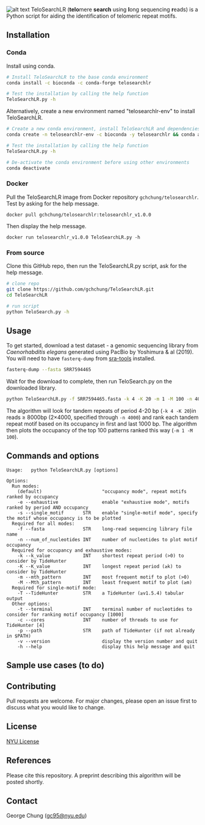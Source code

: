 ![alt text](https://github.com/gchchung/TeloSearchLR/blob/main/logo_copy_v3.svg)
TeloSearchLR (**telo**mere **search** using **l**ong sequencing **r**eads) is a Python script for aiding the identification of telomeric repeat motifs.

## Installation

### Conda
Install using conda.
```bash
# Install TeloSearchLR to the base conda environment
conda install -c bioconda -c conda-forge telosearchlr

# Test the installation by calling the help function 
TeloSearchLR.py -h
```
Alternatively, create a new environment named "telosearchlr-env" to install TeloSearchLR.
```bash
# Create a new conda environment, install TeloSearchLR and dependencies, then activate the environment
conda create -n telosearchlr-env -c bioconda -y telosearchlr && conda activate telosearchlr-env

# Test the installation by calling the help function
TeloSearchLR.py -h

# De-activate the conda environment before using other environments
conda deactivate
```


### Docker
Pull the TeloSearchLR image from Docker repository ```gchchung/telosearchlr```. Test by asking for the help message.
```text
docker pull gchchung/telosearchlr:telosearchlr_v1.0.0
```
Then display the help message.
```text
docker run telosearchlr_v1.0.0 TeloSearchLR.py -h
```

### From source
Clone this GitHub repo, then run the TeloSearchLR.py script, ask for the help message.
```bash
# clone repo
git clone https://github.com/gchchung/TeloSearchLR.git
cd TeloSearchLR

# run script
python TeloSearch.py -h
```


## Usage

To get started, download a test dataset - a genomic sequencing library from *Caenorhabditis elegans* generated using PacBio by Yoshimura & al (2019). You will need to have ```fasterq-dump``` from [sra-tools](https://github.com/ncbi/sra-tools) installed.
```bash
fasterq-dump --fasta SRR7594465
```
Wait for the download to complete, then run TeloSearch.py on the downloaded library.
```bash
python TeloSearchLR.py -f SRR7594465.fasta -k 4 -K 20 -m 1 -M 100 -n 4000
```
The algorithm will look for tandem repeats of period 4-20 bp (```-k 4 -K 20```)in reads ≥ 8000bp (2×4000, specified through ```-n 4000```) and rank each tandem repeat motif based on its occupancy in first and last 1000 bp.  The algorithm then plots the occupancy of the top 100 patterns ranked this way (```-m 1 -M 100```).

## Commands and options
```text
Usage:   python TeloSearchLR.py [options]
                
Options:
  Run modes:
    (default)                      "occupancy mode", repeat motifs ranked by occupancy
    -e --exhaustive                enable "exhaustive mode", motifs ranked by period AND occupancy
    -s --single_motif       STR    enable "single-motif mode", specify the motif whose occupancy is to be plotted
  Required for all modes:
    -f --fasta              STR    long-read sequencing library file name
    -n --num_of_nucleotides INT    number of nucleotides to plot motif occupancy
  Required for occupancy and exhaustive modes:
    -k --k_value            INT    shortest repeat period (>0) to consider by TideHunter
    -K --K_value            INT    longest repeat period (≥k) to consider by TideHunter
    -m --mth_pattern        INT    most frequent motif to plot (>0)
    -M --Mth_pattern        INT    least frequent motif to plot (≥m)
  Required for single-motif mode:
    -T --TideHunter         STR    a TideHunter (≥v1.5.4) tabular output
  Other options:
    -t --terminal           INT    terminal number of nucleotides to consider for ranking motif occupancy [1000]
    -c --cores              INT    number of threads to use for TideHunter [4]
    -p --path               STR    path of TideHunter (if not already in $PATH)
    -v --version                   display the version number and quit
    -h --help                      display this help message and quit
```
## Sample use cases (to do)

## Contributing

Pull requests are welcome. For major changes, please open an issue first
to discuss what you would like to change.


## License

[NYU License](https://github.com/gchchung/TeloSearchLR/blob/main/LICENSE)

## References
Please cite this repository. A preprint describing this algorithm will be posted shortly.

## Contact
George Chung (gc95@nyu.edu)
